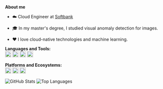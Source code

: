 **About me**

- :cloud: Cloud Engineer at [Softbank](https://www.softbank.jp)

- 🎓 In my master's degree, I studied visual anomaly detection for images.

- ❤️ I love cloud-native technologies and machine learning.

**Languages and Tools:**  
<code><a href="https://www.typescriptlang.org/"><img height="20" src="https://img.icons8.com/color/48/typescript.png"></a></code>
<code><a href="https://go.dev/"><img height="20" src="https://img.icons8.com/color/48/000000/golang.png"></a></code>
<code><a href="https://www.python.org/"><img height="20" src="https://img.icons8.com/color/48/000000/python.png"></a></code>
<code><a href="https://www.terraform.io/"><img height="20" src="https://img.icons8.com/color/48/000000/terraform.png"></a></code>

**Platforms and Ecosystems:**  
<code><a href="https://kubernetes.io/"><img height="20" src="https://img.icons8.com/color/48/000000/kubernetes.png"></a></code>
<code><a href="https://aws.amazon.com/"><img height="20" src="https://img.icons8.com/color/48/000000/amazon-web-services.png"></a></code>
<code><a href="https://cloud.google.com/"><img height="20" src="https://img.icons8.com/color/48/000000/google-cloud.png"></a></code>

![GitHub Stats](https://github-readme-stats.vercel.app/api?username=Kaniikura&count_private=true&show_icons=true&theme=buefy&line_height=24)
![Top Languages](https://github-readme-stats.vercel.app/api/top-langs/?username=Kaniikura&layout=compact&langs_count=8&theme=buefy&hide=css,html,Blade,jupyter%20notebook)
